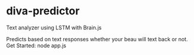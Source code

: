 # diva-predictor
Text analyzer using LSTM with Brain.js

Predicts based on text responses whether your beau will text back or not. 
Get Started: node app.js
